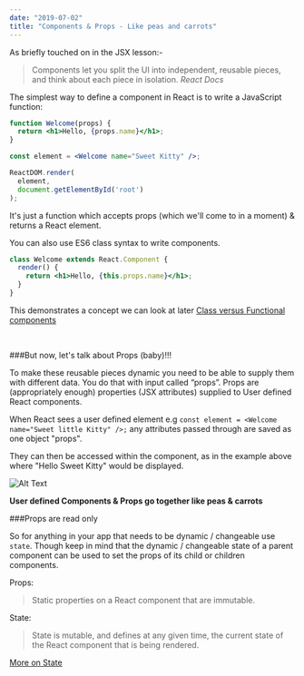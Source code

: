 ```yaml
---
date: "2019-07-02"
title: "Components & Props - Like peas and carrots"
---
```

As briefly touched on in the JSX lesson:-

>Components let you split the UI into independent, reusable pieces, and think about each piece in isolation. 
<cite>React Docs</cite>

The simplest way to define a component in React is to write a JavaScript function:

```jsx
function Welcome(props) {
  return <h1>Hello, {props.name}</h1>;
}

const element = <Welcome name="Sweet Kitty" />;

ReactDOM.render(
  element,
  document.getElementById('root')
);
```
It's just a function which accepts props (which we'll come to in a moment) & returns a React element.  

You can also use ES6 class syntax to write components.

```jsx
class Welcome extends React.Component {
  render() {
    return <h1>Hello, {this.props.name}</h1>;
  }
}
```
This demonstrates a concept we can look at later [Class versus Functional components](/4-functional-or-class-components/)


<br/>

###But now, let's talk about Props (baby)!!!

To make these reusable pieces dynamic you need to be able to supply them with different data.
You do that with input called “props”. Props are (appropriately enough) properties (JSX attributes) supplied to User defined React components.

When React sees a user defined element e.g `const element = <Welcome name="Sweet little Kitty" />;` any attributes passed
through are saved as one object "props".

They can then be accessed within the component, as in the example above where "Hello Sweet Kitty" would be displayed.

![Alt Text](https://media.giphy.com/media/qyxyGxszt6LXW/giphy.gif) 

**User defined Components & Props go together like peas & carrots**


###Props are read only

So for anything in your app that needs to be dynamic / changeable use `state`.  Though keep in mind that the dynamic / changeable
state of a parent component can be used to set the props of its child or children components.

Props:

>Static properties on a React component that are immutable.

State:

>State is mutable, and defines at any given time, the current state of the React component that is being rendered.

[More on State](/3-react-state-lesson/)








